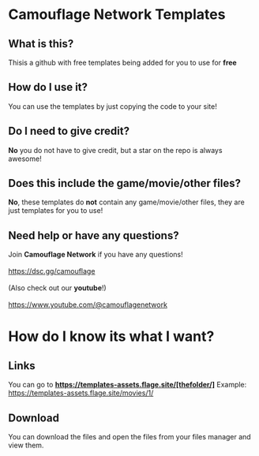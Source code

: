 # Camouflage Network Templates
## What is this?
Thisis a github with free templates being added for you to use for **free**
## How do I use it?
You can use the templates by just copying the code to your site!
## Do I need to give credit?
**No** you do not have to give credit, but a star on the repo is always awesome!
## Does this include the game/movie/other files?
**No**, these templates do **not** contain any game/movie/other files, they are just templates for you to use!
## Need help or have any questions?
Join **Camouflage Network** if you have any questions!
<br><br>
https://dsc.gg/camouflage
<br><br>
(Also check out our **youtube**!)
<br><br>
https://www.youtube.com/@camouflagenetwork


# How do I know its what I want?
## Links
You can go to **https://templates-assets.flage.site/[thefolder/]**
Example: https://templates-assets.flage.site/movies/1/
## Download
You can download the files and open the files from your files manager and view them.
